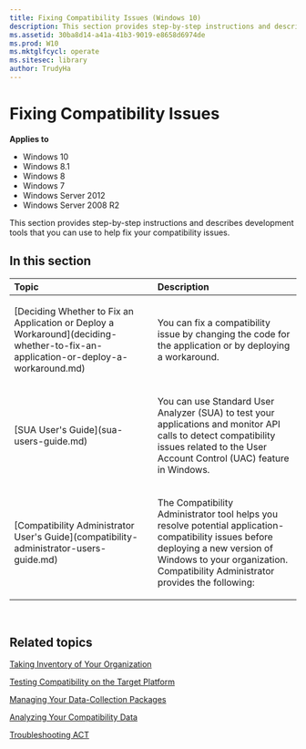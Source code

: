 ```yaml
---
title: Fixing Compatibility Issues (Windows 10)
description: This section provides step-by-step instructions and describes development tools that you can use to help fix your compatibility issues.
ms.assetid: 30ba8d14-a41a-41b3-9019-e8658d6974de
ms.prod: W10
ms.mktglfcycl: operate
ms.sitesec: library
author: TrudyHa
---
```


# Fixing Compatibility Issues


**Applies to**

-   Windows 10
-   Windows 8.1
-   Windows 8
-   Windows 7
-   Windows Server 2012
-   Windows Server 2008 R2

This section provides step-by-step instructions and describes development tools that you can use to help fix your compatibility issues.

## In this section


<table>
<colgroup>
<col width="50%" />
<col width="50%" />
</colgroup>
<thead>
<tr class="header">
<th align="left">Topic</th>
<th align="left">Description</th>
</tr>
</thead>
<tbody>
<tr class="odd">
<td align="left"><p>[Deciding Whether to Fix an Application or Deploy a Workaround](deciding-whether-to-fix-an-application-or-deploy-a-workaround.md)</p></td>
<td align="left"><p>You can fix a compatibility issue by changing the code for the application or by deploying a workaround.</p></td>
</tr>
<tr class="even">
<td align="left"><p>[SUA User's Guide](sua-users-guide.md)</p></td>
<td align="left"><p>You can use Standard User Analyzer (SUA) to test your applications and monitor API calls to detect compatibility issues related to the User Account Control (UAC) feature in Windows.</p></td>
</tr>
<tr class="odd">
<td align="left"><p>[Compatibility Administrator User's Guide](compatibility-administrator-users-guide.md)</p></td>
<td align="left"><p>The Compatibility Administrator tool helps you resolve potential application-compatibility issues before deploying a new version of Windows to your organization. Compatibility Administrator provides the following:</p></td>
</tr>
</tbody>
</table>

 

## Related topics


[Taking Inventory of Your Organization](taking-inventory-of-your-organization.md)

[Testing Compatibility on the Target Platform](testing-compatibility-on-the-target-platform.md)

[Managing Your Data-Collection Packages](managing-your-data-collection-packages.md)

[Analyzing Your Compatibility Data](analyzing-your-compatibility-data.md)

[Troubleshooting ACT](troubleshooting-act.md)

 

 





